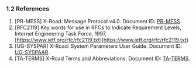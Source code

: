 ### 1.2 References

1. \[PR-MESS\] X-Road: Message Protocol v4.0. Document ID:
[PR-MESS](pr-mess_x-road_message_protocol.md).
2. \[RFC2119\] Key words for use in RFCs to Indicate Requirement Levels, Internet Engineering Task Force, 1997,
[https://www.ietf.org/rfc/rfc2119.txt](https://www.ietf.org/rfc/rfc2119.txt)
3. \[UG-SYSPAR\] X-Road: System Parameters User Guide. Document ID:
[UG-SYSPAAR](../Manuals/ug-syspar_x-road_v6_system_parameters.md).
4. \[TA-TERMS\] X-Road Terms and Abbreviations. Document ID: [TA-TERMS](../terms_x-road_docs.md).